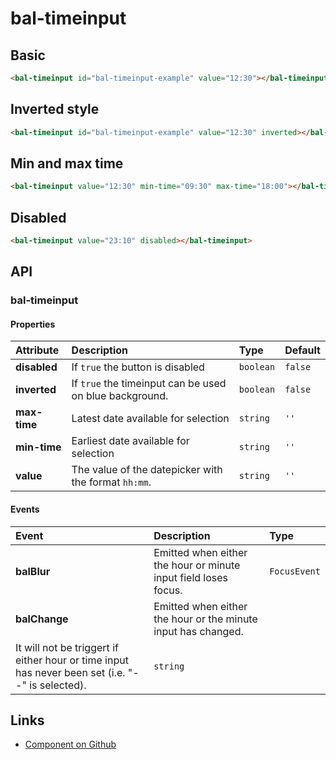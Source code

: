 # bal-timeinput

<!-- START: human documentation top -->

<!-- END: human documentation top -->

## Basic

<ClientOnly> <docs-demo-bal-timeinput-101></docs-demo-bal-timeinput-101></ClientOnly>

```html
<bal-timeinput id="bal-timeinput-example" value="12:30"></bal-timeinput>
```

## Inverted style

<ClientOnly> <docs-demo-bal-timeinput-102></docs-demo-bal-timeinput-102></ClientOnly>

```html
<bal-timeinput id="bal-timeinput-example" value="12:30" inverted></bal-timeinput>
```

## Min and max time

<ClientOnly> <docs-demo-bal-timeinput-103></docs-demo-bal-timeinput-103></ClientOnly>

```html
<bal-timeinput value="12:30" min-time="09:30" max-time="18:00"></bal-timeinput>
```

## Disabled

<ClientOnly> <docs-demo-bal-timeinput-104></docs-demo-bal-timeinput-104></ClientOnly>

```html
<bal-timeinput value="23:10" disabled></bal-timeinput>
```

## API

### bal-timeinput

#### Properties

| Attribute    | Description                                             | Type      | Default |
| :----------- | :------------------------------------------------------ | :-------- | :------ |
| **disabled** | If `true` the button is disabled                        | `boolean` | `false` |
| **inverted** | If `true` the timeinput can be used on blue background. | `boolean` | `false` |
| **max-time** | Latest date available for selection                     | `string`  | `''`    |
| **min-time** | Earliest date available for selection                   | `string`  | `''`    |
| **value**    | The value of the datepicker with the format `hh:mm`.    | `string`  | `''`    |

#### Events

| Event                                                                                            | Description                                                     | Type         |
| :----------------------------------------------------------------------------------------------- | :-------------------------------------------------------------- | :----------- |
| **balBlur**                                                                                      | Emitted when either the hour or minute input field loses focus. | `FocusEvent` |
| **balChange**                                                                                    | Emitted when either the hour or the minute input has changed.   |
| It will not be triggert if either hour or time input has never been set (i.e. "--" is selected). | `string`                                                        |

<!-- START: human documentation bottom -->

<!-- END: human documentation bottom -->

## Links

- [Component on Github](https://github.com/baloise/ui-library/blob/master/packages/library/src/components/bal-timeinput)
